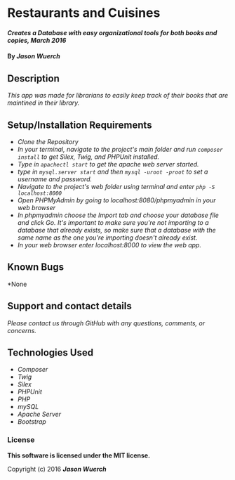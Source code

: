 # Restaurants and Cuisines

#### _Creates a Database with easy organizational tools for both books and copies, March 2016_

#### By _**Jason Wuerch**_

## Description

_This app was made for librarians to easily keep track of their books that are maintined in their library._

## Setup/Installation Requirements

* _Clone the Repository_
* _In your terminal, navigate to the project's main folder and run `composer install` to get Silex, Twig, and PHPUnit installed._
* _Type in `apachectl start` to get the apache web server started._
* _type in `mysql.server start` and then `mysql -uroot -proot` to set a username and password._
* _Navigate to the project's web folder using terminal and enter `php -S localhost:8000`_
* _Open PHPMyAdmin by going to localhost:8080/phpmyadmin in your web browser_
* _In phpmyadmin choose the Import tab and choose your database file and click Go. It's important to make sure you're not importing to a database that already exists, so make sure that a database with the same name as the one you're importing doesn't already exist._
* _In your web browser enter localhost:8000 to view the web app._

## Known Bugs

*None

## Support and contact details

_Please contact us through GitHub with any questions, comments, or concerns._

## Technologies Used

* _Composer_
* _Twig_
* _Silex_
* _PHPUnit_
* _PHP_
* _mySQL_
* _Apache Server_
* _Bootstrap_

### License

**This software is licensed under the MIT license.**

Copyright (c) 2016 **_Jason Wuerch_**
